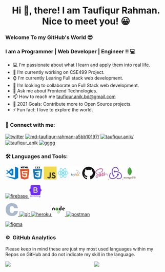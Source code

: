 <h1 align="center">Hi 👋, there! I am Taufiqur Rahman.<br> Nice to meet you! 😀 </h1>

### Welcome To my GitHub's World 😎
### I am a Programmer | Web Developer | Engineer !! 💻
- 💻 I'm passionate about what I learn and apply them into real life.
- 🔭 I’m currently working on CSE499 Project.
- ⌚ I'm currently Learing Full stack web development.
- 👯 I’m looking to collaborate on Full Stack web development.
- 💬 Ask me about Frontend Technologies.
- 📫 How to reach me taufiqur.anik.bd@gmail.com
- 🥅 2021 Goals: Contribute more to Open Source projects.
- ⚡ Fun fact: I love to explore the world.

<h3 align="left">🤝 Connect with me:</h3>
<p align="left">
<a href="" target="blank"><img align="center" src="https://cdn.jsdelivr.net/npm/simple-icons@3.0.1/icons/twitter.svg" alt="twitter" height="30" width="40" /></a>
<a href="https://www.linkedin.com/in/md-taufiqur-rahman-a5bb10197/" target="blank"><img align="center" src="https://cdn.jsdelivr.net/npm/simple-icons@3.0.1/icons/linkedin.svg" alt="md-taufiqur-rahman-a5bb10197/" height="30" width="40" /></a>
<a href="https://www.facebook.com/taufiqur.anik/" target="blank"><img align="center" src="https://cdn.jsdelivr.net/npm/simple-icons@3.0.1/icons/facebook.svg" alt="taufiqur.anik/" height="30" width="40" /></a>
<a href="https://www.instagram.com/taufiqur_anik/" target="blank"><img align="center" src="https://cdn.jsdelivr.net/npm/simple-icons@3.0.1/icons/instagram.svg" alt="taufiqur_anik" height="30" width="40" /></a>
 <a href="https://medium.com/@taufiqur.anik.bd" target="blank"><img align="center" src="https://cdn.jsdelivr.net/npm/simple-icons@3.0.1/icons/medium.svg" alt="gggg" height="30" width="40" /></a>
</p>

### 🛠️ Languages and Tools:

<img align="left" alt="Visual Studio Code" width="40px" src="https://raw.githubusercontent.com/github/explore/80688e429a7d4ef2fca1e82350fe8e3517d3494d/topics/visual-studio-code/visual-studio-code.png" />
<img align="left" alt="HTML5" width="40px" src="https://raw.githubusercontent.com/github/explore/80688e429a7d4ef2fca1e82350fe8e3517d3494d/topics/html/html.png" />
<img align="left" alt="CSS3" width="40px" src="https://raw.githubusercontent.com/github/explore/80688e429a7d4ef2fca1e82350fe8e3517d3494d/topics/css/css.png" />
<img align="left" alt="JavaScript" width="40px" src="https://raw.githubusercontent.com/github/explore/80688e429a7d4ef2fca1e82350fe8e3517d3494d/topics/javascript/javascript.png" />
 <a href="https://sass-lang.com" target="_blank"> <img src="https://raw.githubusercontent.com/devicons/devicon/master/icons/sass/sass-original.svg" alt="sass" width="40" height="40"/> </a>
<img align="left" alt="React" width="40px" src="https://raw.githubusercontent.com/github/explore/80688e429a7d4ef2fca1e82350fe8e3517d3494d/topics/react/react.png" />
<a href="https://redux.js.org" target="_blank"> <img src="https://raw.githubusercontent.com/devicons/devicon/master/icons/redux/redux-original.svg" alt="redux" width="40" height="40"/> </a> 
<a href="https://www.mongodb.com/" target="_blank"> <img src="https://raw.githubusercontent.com/devicons/devicon/master/icons/mongodb/mongodb-original-wordmark.svg" alt="mongodb" width="40" height="40"/> </a>
<img align="left" alt="MySQL" width="40px" src="https://raw.githubusercontent.com/github/explore/80688e429a7d4ef2fca1e82350fe8e3517d3494d/topics/mysql/mysql.png" />
<img align="left" alt="GitHub" width="40px" src="https://raw.githubusercontent.com/github/explore/78df643247d429f6cc873026c0622819ad797942/topics/github/github.png" />
<p align="left"> <a href="https://firebase.google.com/" target="_blank"> <img src="https://www.vectorlogo.zone/logos/firebase/firebase-icon.svg" alt="firebase" width="40"/> </a> <a href="https://getbootstrap.com" target="_blank"> <img src="https://raw.githubusercontent.com/devicons/devicon/master/icons/bootstrap/bootstrap-plain-wordmark.svg" alt="bootstrap" width="40"/> </a> 

 <a href="https://www.cprogramming.com/" target="_blank"> <img src="https://raw.githubusercontent.com/devicons/devicon/master/icons/c/c-original.svg" alt="c" width="40" height="40"/> </a> 
 <a href="https://git-scm.com/" target="_blank"> <img src="https://www.vectorlogo.zone/logos/git-scm/git-scm-icon.svg" alt="git" width="40" height="40"/> </a> 
 <a href="https://heroku.com" target="_blank"> <img src="https://www.vectorlogo.zone/logos/heroku/heroku-icon.svg" alt="heroku" width="40" height="40"/> </a> 
 <a href="https://nodejs.org" target="_blank"> <img src="https://raw.githubusercontent.com/devicons/devicon/master/icons/nodejs/nodejs-original-wordmark.svg" alt="nodejs" width="40" height="40"/> </a> 
 <a href="https://postman.com" target="_blank"> <img src="https://www.vectorlogo.zone/logos/getpostman/getpostman-icon.svg" alt="postman" width="40" height="40"/> </a> 

  <a href="https://www.figma.com/" target="_blank"> <img src="https://www.vectorlogo.zone/logos/figma/figma-icon.svg" alt="figma" width="40"/> </a></p>

 
### ⚙️ &nbsp;GitHub Analytics
<p>Please keep in mind these are just my most used languages within my Repos on GitHub and do not indicate my skill in the language.</p>
<a href='https://github.com/mdtaufiqurrahman'>
  <img align='left' width='45%' src='https://github-readme-stats.vercel.app/api/top-langs/?username=mdtaufiqurrahman&theme=merko&layout=compact&hide=python,powershell'>
</a>
<a href='https://github.com/mdtaufiqurrahman'>
  <img align='right' width='45%' src='https://github-readme-stats.vercel.app/api?username=mdtaufiqurrahman&theme=merko&show_icons=true'>
</a>
